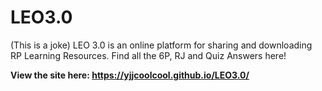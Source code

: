 # LEO3.0
(This is a joke) LEO 3.0 is an online platform for sharing and downloading RP Learning Resources. Find all the 6P, RJ and Quiz Answers here!

**View the site here: https://yjjcoolcool.github.io/LEO3.0/**
